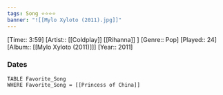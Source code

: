 ```yaml
---
tags: Song ⭐⭐⭐⭐ 
banner: "![[Mylo Xyloto (2011).jpg]]"
---
```

[Time:: 3:59]
[Artist:: [[Coldplay]] [[Rihanna]] ]
[Genre:: Pop]
[Played:: 24]
[Album:: [[Mylo Xyloto (2011)]]]
[Year:: 2011]
### Dates
````dataview
TABLE Favorite_Song
WHERE Favorite_Song = [[Princess of China]]
````